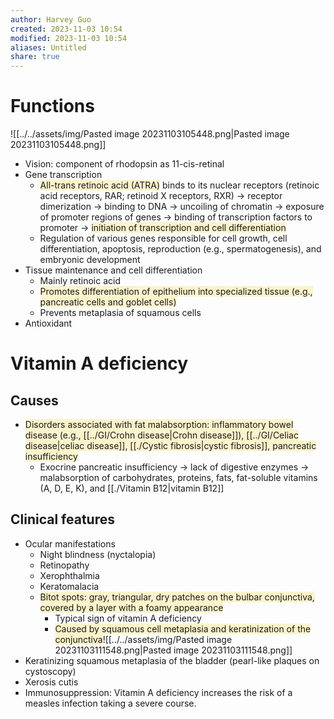 ```yaml
---
author: Harvey Guo
created: 2023-11-03 10:54
modified: 2023-11-03 10:54
aliases: Untitled
share: true
---
```


# Functions
![[../../assets/img/Pasted image 20231103105448.png|Pasted image 20231103105448.png]]
- Vision: component of rhodopsin as 11-cis-retinal
- Gene transcription
	- <span style="background:rgba(240, 200, 0, 0.2)">All-trans retinoic acid (ATRA)</span> binds to its nuclear receptors (retinoic acid receptors, RAR; retinoid X receptors, RXR) → receptor dimerization → binding to DNA → uncoiling of chromatin → exposure of promoter regions of genes → binding of transcription factors to promoter → <span style="background:rgba(240, 200, 0, 0.2)">initiation of transcription and cell differentiation</span>
	- Regulation of various genes responsible for cell growth, cell differentiation, apoptosis, reproduction (e.g., spermatogenesis), and embryonic development
- Tissue maintenance and cell differentiation
	- Mainly retinoic acid
	- <span style="background:rgba(240, 200, 0, 0.2)">Promotes differentiation of epithelium into specialized tissue (e.g., pancreatic cells and goblet cells)</span>
	- Prevents metaplasia of squamous cells
- Antioxidant
# Vitamin A deficiency
## Causes
- <span style="background:rgba(240, 200, 0, 0.2)">Disorders associated with fat malabsorption: inflammatory bowel disease (e.g., [[../GI/Crohn disease|Crohn disease]]), [[../GI/Celiac disease|celiac disease]], [[./Cystic fibrosis|cystic fibrosis]], pancreatic insufficiency</span>
	- Exocrine pancreatic insufficiency → lack of digestive enzymes → malabsorption of carbohydrates, proteins, fats, fat-soluble vitamins (A, D, E, K), and [[./Vitamin B12|vitamin B12]]
## Clinical features
- Ocular manifestations
	- Night blindness (nyctalopia)
	- Retinopathy
	- Xerophthalmia
	- Keratomalacia
	- <span style="background:rgba(240, 200, 0, 0.2)">Bitot spots: gray, triangular, dry patches on the bulbar conjunctiva, covered by a layer with a foamy appearance </span>
		- Typical sign of vitamin A deficiency
		- <span style="background:rgba(240, 200, 0, 0.2)">Caused by squamous cell metaplasia and keratinization of the conjunctiva</span>![[../../assets/img/Pasted image 20231103111548.png|Pasted image 20231103111548.png]]
- Keratinizing squamous metaplasia of the bladder (pearl-like plaques on cystoscopy)
- Xerosis cutis
- Immunosuppression: Vitamin A deficiency increases the risk of a measles infection taking a severe course.